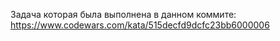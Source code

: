 Задача которая была выполнена в данном коммите: https://www.codewars.com/kata/515decfd9dcfc23bb6000006